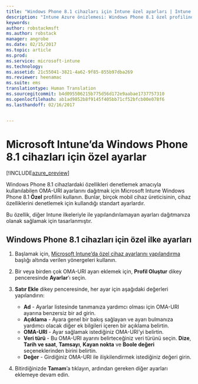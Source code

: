 ```yaml
---
title: "Windows Phone 8.1 cihazları için Intune özel ayarları | Intune Azure önizlemesi | Microsoft Docs"
description: "Intune Azure önizlemesi: Windows Phone 8.1 özel profilinde kullanabileceğiniz ayarları öğrenin."
keywords: 
author: robstackmsft
ms.author: robstack
manager: angrobe
ms.date: 02/15/2017
ms.topic: article
ms.prod: 
ms.service: microsoft-intune
ms.technology: 
ms.assetid: 21c55041-3821-4a62-9f85-855b97dba269
ms.reviewer: heenamac
ms.suite: ems
translationtype: Human Translation
ms.sourcegitcommit: b4d095506215b775d56d172e9aabae1737757310
ms.openlocfilehash: ab1ad9852b8f9145f405bb71cf52bfcb00e078f6
ms.lasthandoff: 02/16/2017


---
```


# <a name="custom-settings-for-windows-phone-81-devices-in-microsoft-intune"></a>Microsoft Intune’da Windows Phone 8.1 cihazları için özel ayarlar

[!INCLUDE[azure_preview](../includes/azure_preview.md)]

Windows Phone 8.1 cihazlardaki özellikleri denetlemek amacıyla kullanılabilen OMA-URI ayarlarını dağıtmak için Microsoft Intune Windows Phone 8.1 **Özel** profilini kullanın. Bunlar, birçok mobil cihaz üreticisinin, cihaz özelliklerini denetlemek için kullandığı standart ayarlardır.

Bu özellik, diğer Intune ilkeleriyle ile yapılandırılamayan ayarları dağıtmanıza olanak sağlamak için tasarlanmıştır.

## <a name="custom-policy-settings-for-windows-phone-81-devices"></a>Windows Phone 8.1 cihazları için özel ilke ayarları

1. Başlamak için, [Microsoft Intune’da özel cihaz ayarlarını yapılandırma](how-to-configure-custom-settings.md) başlığı altında verilen yönergeleri kullanın.
2. Bir veya birden çok OMA-URI ayarı eklemek için, **Profil Oluştur** dikey penceresinde **Ayarlar**’ı seçin.
3. **Satır Ekle** dikey penceresinde, her ayar için aşağıdaki değerleri yapılandırın:
    - **Ad** - Ayarlar listesinde tanımanıza yardımcı olması için OMA-URI ayarına benzersiz bir ad girin.
    - **Açıklama** - Ayara genel bir bakış sağlayan ve ayarı bulmanıza yardımcı olacak diğer ek bilgileri içeren bir açıklama belirtin.
    - **OMA-URI** - Ayar sağlamak istediğiniz OMA-URI’yi belirtin.
    - **Veri türü** - Bu OMA-URI ayarını belirteceğiniz veri türünü seçin. **Dize**, **Tarih ve saat**, **Tamsayı**, **Kayan nokta** ve **Boole değeri** seçeneklerinden birini belirtin.
    - **Değer** - Girdiğiniz OMA-URI ile ilişkilendirmek istediğiniz değeri girin.

4. Bitirdiğinizde **Tamam**’a tıklayın, ardından gereken diğer ayarları eklemeye devam edin.

